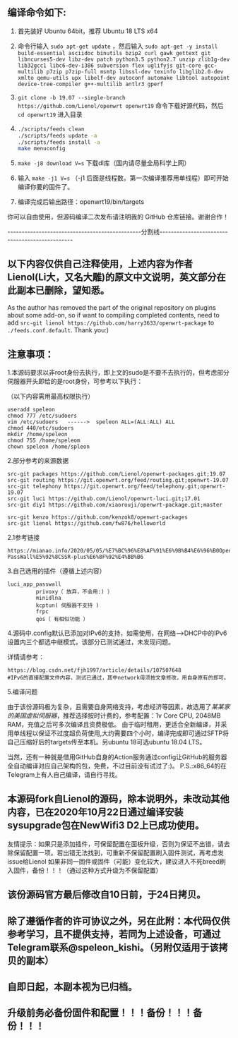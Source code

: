 编译命令如下:
-
1. 首先装好 Ubuntu 64bit，推荐  Ubuntu  18 LTS x64

2. 命令行输入 `sudo apt-get update` ，然后输入
`
sudo apt-get -y install build-essential asciidoc binutils bzip2 curl gawk gettext git libncurses5-dev libz-dev patch python3.5 python2.7 unzip zlib1g-dev lib32gcc1 libc6-dev-i386 subversion flex uglifyjs git-core gcc-multilib p7zip p7zip-full msmtp libssl-dev texinfo libglib2.0-dev xmlto qemu-utils upx libelf-dev autoconf automake libtool autopoint device-tree-compiler g++-multilib antlr3 gperf
`

3. `git clone -b 19.07 --single-branch https://github.com/Lienol/openwrt openwrt19` 命令下载好源代码，然后 `cd openwrt19` 进入目录

4. ```bash
   ./scripts/feeds clean
   ./scripts/feeds update -a
   ./scripts/feeds install -a
   make menuconfig
   ```

5. `make -j8 download V=s` 下载dl库（国内请尽量全局科学上网）

6. 输入 `make -j1 V=s` （-j1 后面是线程数。第一次编译推荐用单线程）即可开始编译你要的固件了。

7. 编译完成后输出路径：openwrt19/bin/targets

你可以自由使用，但源码编译二次发布请注明我的 GitHub 仓库链接。谢谢合作！

 -----------------------------------------------分割线-----------------------------------------------
 
以下内容仅供自己注释使用，上述内容为作者Lienol(Li大，又名大雕)的原文中文说明，英文部分在此副本已删除，望知悉。
-

As the author has removed the part of the original repository on plugins about some add-on, so if want to compiling completed contents,
need to add ```src-git lienol https://github.com/harry3633/openwrt-package``` to ```./feeds.conf.default```. Thank you:)

注意事项：
-

1.本源码要求以非root身份去执行，即上文的sudo是不要不去执行的，但考虑部分伺服器开头即给的是root身份，可参考以下执行：

（以下内容需用最高权限执行）

```
useradd speleon
chmod 777 /etc/sudoers
vim /etc/sudoers   ------>  speleon ALL=(ALL:ALL) ALL
chmod 440/etc/sudoers
mkdir /home/speleon
chmod 755 /home/speleom
chown speleon /home/spleon
```

2.部分参考的来源数据

```
src-git packages https://github.com/Lienol/openwrt-packages.git;19.07
src-git routing https://git.openwrt.org/feed/routing.git;openwrt-19.07
src-git telephony https://git.openwrt.org/feed/telephony.git;openwrt-19.07
src-git luci https://github.com/Lienol/openwrt-luci.git;17.01
src-git diy1 https://github.com/xiaorouji/openwrt-package.git;master

src-git kenzo https://github.com/kenzok8/openwrt-packages
src-git lienol https://github.com/fw876/helloworld
```

2.1参考链接

```
https://mianao.info/2020/05/05/%E7%BC%96%E8%AF%91%E6%9B%B4%E6%96%B0OpenWrt-PassWall%E5%92%8CSSR-plus%E6%8F%92%E4%BB%B6
```

3.自己选用的插件（遵循上述内容）

```
luci_app_passwall
         privoxy（ 放弃，不会用:) ）
         minidlna
         kcptun( 伺服器不支持 )
         frpc
         qos（ 有相似功能 ）
```

4.源码中.config默认已添加对IPv6的支持，如需使用，在网络-->DHCP中的IPv6设置内三个都选中继模式，该部分已测试通过，未发现问题。

详情请参考：

```
https://blog.csdn.net/fjh1997/article/details/107507648 
#IPv6的直接配置文件内容，测试已通过，其中network毋须按文章修改，用自身原有的即可。
```

5.编译问题

由于该份源码极为复杂，且需要自身网络支持，考虑经济等因素，故选用了*某某家的美国虚拟伺服器*，推荐选择按时计费的，参考配置：1v Core CPU, 2048MB RAM，充值之后可多次编译且资费极低。
由于临时租用，更适合全新编译，并采用单线程以保证不过度超负荷使用,大约需要四个小时，编译完成即可通过SFTP将自己压缩好后的targets传至本机。另ubuntu 18可选ubuntu 18.04 LTS。

当然，还有一种就是借用GitHub自身的Action服务通过config让GitHub的服务器全自动编译对应自己架构的包，免费，不过目前没有试过了:)。
P.S.:x86_64的在Telegram上有人自己编译，请自行寻找。


本源码fork自Lienol的源码，除本说明外，未改动其他内容，已在2020年10月22日通过编译安装sysupgrade包在NewWifi3 D2上已成功使用。
-
友情提示：如果只是添加插件，可保留配置在面板升级，否则为保证不出错，请去除保留配置一项。若出错无法找到，可重新不保留配置刷入固件测试，再考虑发issue给Lienol
         如果非同一固件或固件（可能）变化较大，建议进入不死breed刷入固件，备份！！！（通过这种方式升级为不保留配置）

该份源码官方最后修改自10日前，于24日拷贝。
-

除了遵循作者的许可协议之外，另在此附：本代码仅供参考学习，且不提供支持，若同为上述设备，可通过Telegram联系@speleon_kishi。（另附仅适用于该拷贝的副本）
-

自即日起，本副本视为已归档。
-

升级前务必备份固件和配置！！！备份！！！备份！！！
-
